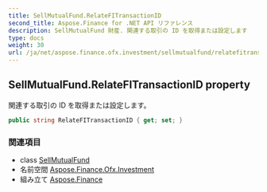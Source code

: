 ```yaml
---
title: SellMutualFund.RelateFITransactionID
second_title: Aspose.Finance for .NET API リファレンス
description: SellMutualFund 財産. 関連する取引の ID を取得または設定します
type: docs
weight: 30
url: /ja/net/aspose.finance.ofx.investment/sellmutualfund/relatefitransactionid/
---
```

## SellMutualFund.RelateFITransactionID property

関連する取引の ID を取得または設定します。

```csharp
public string RelateFITransactionID { get; set; }
```

### 関連項目

* class [SellMutualFund](../)
* 名前空間 [Aspose.Finance.Ofx.Investment](../../sellmutualfund/)
* 組み立て [Aspose.Finance](../../../)


